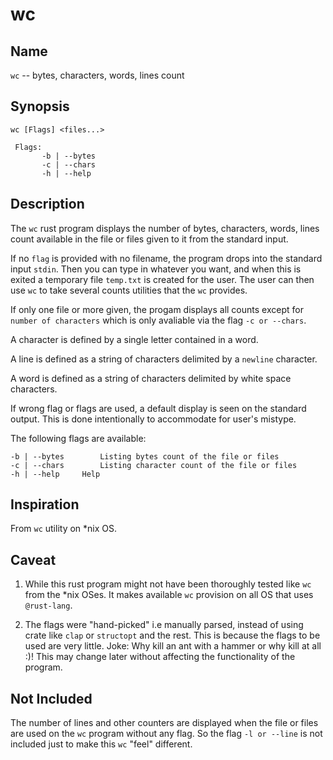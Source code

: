 # wc
     
## Name

`wc` -- bytes, characters, words, lines count
	 
## Synopsis
     
    wc [Flags] <files...>
	 
     Flags: 
           -b | --bytes 
           -c | --chars 
           -h | --help  

## Description
     
The `wc` rust program displays the number of bytes, characters, words, lines count available in the file or files given to it from the standard input. 
	 
If no `flag` is provided with no filename, the program drops into the standard input `stdin`. Then you can type in whatever you want, and when this is exited a temporary file `temp.txt` is created for the user. The user can then use `wc` to take several counts utilities that the `wc` provides.
	 
If only one file or more given, the progam displays all counts except for `number of characters` which is only avaliable via the flag `-c or --chars`.
	 
A character is defined by a single letter contained in a word.
	 
A line is defined as a string of characters delimited by a `newline` character. 

A word is defined as a string of characters delimited by white space characters.  

If wrong flag or flags are used, a default display is seen on the standard output. This is done intentionally to accommodate for user's mistype.  
	 

The following flags are available:

    -b | --bytes		Listing bytes count of the file or files
    -c | --chars		Listing character count of the file or files
    -h | --help		Help


##  Inspiration
From `wc` utility on *nix OS.
	
##  Caveat
1. While this rust program might not have been thoroughly tested like `wc` from the *nix OSes. It makes available `wc` provision on all OS that uses `@rust-lang`.
	
2. The flags were "hand-picked" i.e manually parsed, instead of using crate like `clap` or `structopt` and the rest. This is because the flags to be used are very little. Joke: Why kill an ant with a hammer or why kill at all :)! This may change later without affecting the functionality of the program. 
     
##  Not Included
The number of lines and other counters are displayed when the file or files are used on the `wc` program without any flag. So the flag `-l or --line` is not included just to make this `wc` "feel" different.
